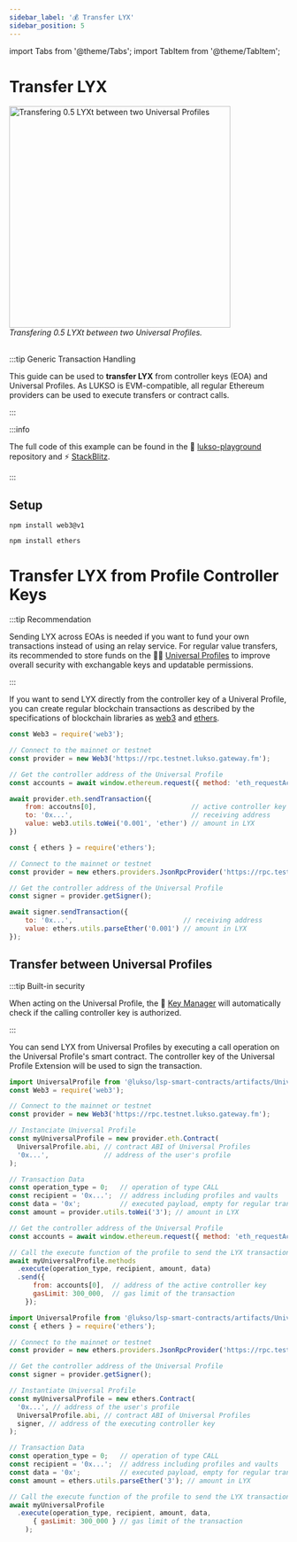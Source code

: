 ```yaml
---
sidebar_label: '💰 Transfer LYX'
sidebar_position: 5
---
```


import Tabs from '@theme/Tabs';
import TabItem from '@theme/TabItem';

# Transfer LYX

<div style={{textAlign: 'center', color: 'grey'}}>
  <img
    src={require('./img/transfer-lyx.png').default}
    alt="Transfering 0.5 LYXt between two Universal Profiles"
    width="400"
  />
<br/>
<i>Transfering 0.5 LYXt between two Universal Profiles.</i>
<br /><br />
</div>

:::tip Generic Transaction Handling

This guide can be used to **transfer LYX** from controller keys (EOA) and Universal Profiles. As LUKSO is EVM-compatible, all regular Ethereum providers can be used to execute transfers or contract calls.

:::

:::info

The full code of this example can be found in the 👾 [lukso-playground](https://github.com/lukso-network/lukso-playground/tree/main/transfer-lyx/) repository and ⚡️ [StackBlitz](https://stackblitz.com/github/lukso-network/lukso-playground?file=transfer-lyx%2Fup-transaction.js).

:::

## Setup

<Tabs>
  
  <TabItem value="web3js" label="web3.js">

```shell
npm install web3@v1
```

  </TabItem>

  <TabItem value="ethersjs" label="ethers.js">

```shell
npm install ethers
```

  </TabItem>

</Tabs>

# Transfer LYX from Profile Controller Keys

:::tip Recommendation

Sending LYX across EOAs is needed if you want to fund your own transactions instead of using an relay service. For regular value transfers, its recommended to store funds on the 👩‍🎤 [Universal Profiles](#transfer-between-universal-profiles) to improve overall security with exchangable keys and updatable permissions.

:::

If you want to send LYX directly from the controller key of a Univeral Profile, you can create regular blockchain transactions as described by the specifications of blockchain libraries as [web3](https://web3js.readthedocs.io/en/v1.2.11/web3-eth.html#sendtransaction) and [ethers](https://docs.ethers.org/v5/api/providers/provider/#Provider-sendTransaction).

<Tabs>
  
  <TabItem value="web3js" label="web3.js">

<!-- prettier-ignore-start -->

```js
const Web3 = require('web3');

// Connect to the mainnet or testnet
const provider = new Web3('https://rpc.testnet.lukso.gateway.fm');

// Get the controller address of the Universal Profile
const accounts = await window.ethereum.request({ method: 'eth_requestAccounts' });

await provider.eth.sendTransaction({
    from: accoutns[0],                        // active controller key
    to: '0x...',                              // receiving address
    value: web3.utils.toWei('0.001', 'ether') // amount in LYX
})
```
<!-- prettier-ignore-end -->
  </TabItem>

  <TabItem value="ethersjs" label="ethers.js">

<!-- prettier-ignore-start -->

```js
const { ethers } = require('ethers');

// Connect to the mainnet or testnet
const provider = new ethers.providers.JsonRpcProvider('https://rpc.testnet.lukso.gateway.fm');

// Get the controller address of the Universal Profile
const signer = provider.getSigner();

await signer.sendTransaction({
    to: '0x...',                            // receiving address
    value: ethers.utils.parseEther('0.001') // amount in LYX
});
```
<!-- prettier-ignore-end -->

  </TabItem>

</Tabs>

## Transfer between Universal Profiles

:::tip Built-in security

When acting on the Universal Profile, the 🔐 [Key Manager](../../standards/universal-profile/lsp6-key-manager.md) will automatically check if the calling controller key is authorized.

:::

You can send LYX from Universal Profiles by executing a call operation on the Universal Profile's smart contract. The controller key of the Universal Profile Extension will be used to sign the transaction.

<Tabs>
  
  <TabItem value="web3js" label="web3.js">

<!-- prettier-ignore-start -->

```js
import UniversalProfile from '@lukso/lsp-smart-contracts/artifacts/UniversalProfile.json';
const Web3 = require('web3');

// Connect to the mainnet or testnet
const provider = new Web3('https://rpc.testnet.lukso.gateway.fm');

// Instanciate Universal Profile
const myUniversalProfile = new provider.eth.Contract(
  UniversalProfile.abi, // contract ABI of Universal Profiles
  '0x...',              // address of the user's profile
);

// Transaction Data
const operation_type = 0;   // operation of type CALL
const recipient = '0x...';  // address including profiles and vaults
const data = '0x';          // executed payload, empty for regular transfer
const amount = provider.utils.toWei('3'); // amount in LYX

// Get the controller address of the Universal Profile
const accounts = await window.ethereum.request({ method: 'eth_requestAccounts' });

// Call the execute function of the profile to send the LYX transaction
await myUniversalProfile.methods
  .execute(operation_type, recipient, amount, data)
  .send({
      from: accounts[0],  // address of the active controller key
      gasLimit: 300_000,  // gas limit of the transaction
    });
```
<!-- prettier-ignore-end -->
  </TabItem>

  <TabItem value="ethersjs" label="ethers.js">

<!-- prettier-ignore-start -->

```js
import UniversalProfile from '@lukso/lsp-smart-contracts/artifacts/UniversalProfile.json';
const { ethers } = require('ethers');

// Connect to the mainnet or testnet
const provider = new ethers.providers.JsonRpcProvider('https://rpc.testnet.lukso.gateway.fm');

// Get the controller address of the Universal Profile
const signer = provider.getSigner();

// Instantiate Universal Profile
const myUniversalProfile = new ethers.Contract(
  '0x...', // address of the user's profile
  UniversalProfile.abi, // contract ABI of Universal Profiles
  signer, // address of the executing controller key
);

// Transaction Data
const operation_type = 0;   // operation of type CALL
const recipient = '0x...';  // address including profiles and vaults
const data = '0x';          // executed payload, empty for regular transfer
const amount = ethers.utils.parseEther('3'); // amount in LYX

// Call the execute function of the profile to send the LYX transaction
await myUniversalProfile
  .execute(operation_type, recipient, amount, data,
      { gasLimit: 300_000 } // gas limit of the transaction
    );
```
<!-- prettier-ignore-end -->

  </TabItem>

</Tabs>

